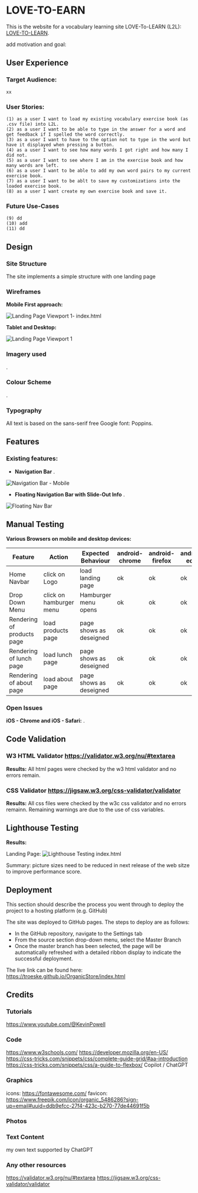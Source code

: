 # LOVE-TO-EARN
This is the website for a vocabulary learning site LOVE-To-LEARN (L2L): [LOVE-TO-LEARN](https://troeske.github.io/love-to-learn/). 

add motivation and goal:

## User Experience

### Target Audience:
    xx

### User Stories:
    (1) as a user I want to load my existing vocabulary exercise book (as .csv file) into L2L. 
    (2) as a user I want to be able to type in the answer for a word and get feedback if I spelled the word correctly.
    (3) as a user I want to have to the option not to type in the word but have it displayed when pressing a button.
    (4) as a user I want to see how many words I got right and how many I did not.
    (5) as a user I want to see where I am in the exercise book and how many words are left.
    (6) as a user I want to be able to add my own word pairs to my current exercise book.
    (7) as a user I want to be ablt to save my customizations into the loaded exercise book. 
    (8) as a user I want create my own exercise book and save it.
    
### Future Use-Cases
    (9) dd
    (10) add
    (11) dd

## Design
### Site Structure
The site implements a simple structure with one landing page 

### Wireframes
__Mobile First approach:__

![Landing Page Viewport 1- index.html](media/wf-about-page-mobile-vp1.png)


__Tablet and Desktop:__

![Landing Page Viewport 1](media/wf-landing-page-desktop-vp1.png)


### Imagery used
.

### Colour Scheme
. 
        
### Typography
All text is based on the sans-serif free Google font: Poppins.

## Features
### Existing features:
- __Navigation Bar__
.

![Navigation Bar - Mobile](media/header-mobile.png)

- __Floating Navigation Bar with Slide-Out Info__
.

![Floating Nav Bar](media/floating-nav-bar.png)


## Manual Testing

__Various Browsers on mobile and desktop devices:__

| Feature | Action | Expected Behaviour | android-chrome | android-firefox | android-edge | desktop-chrome | desktop-firefox | desktop-safari | desktop-edge | iOS safari | iOS android |
| ------- | ------ | ----------------- | ------ | ------- | ------ | ----------------- | ------ | ------- | ------ | ----------------- | ------ |
| Home Navbar | click on Logo | load landing page | ok | ok | ok | ok | ok | ok | ok | ok | ok |
| Drop Down Menu | click on hamburger menu | Hamburger menu opens | ok | ok | ok | ok | ok | ok | ok | ok | ok |
| Rendering of products page | load products page | page shows as deseigned | ok |ok | ok | ok | ok | ok | ok | ok | ok |
| Rendering of lunch page | load lunch page | page shows as deseigned | ok |ok | ok | ok | ok | ok | ok | ok | ok |
| Rendering of about page | load about page | page shows as deseigned | ok |ok | ok | ok | ok | ok | ok | ok | ok |

### Open Issues
__iOS - Chrome and iOS - Safari:__
. 

## Code Validation
### W3 HTML Validator https://validator.w3.org/nu/#textarea
__Results:__
All html pages were checked by the w3 html validator and no errors remain.

### CSS Validator https://jigsaw.w3.org/css-validator/validator
__Results:__
All css files were checked by the w3c css validator and no errors remainn. Remaining warnings are due to the use of css variables.

## Lighthouse Testing 
__Results:__ 

Landing Page:
![Lighthouse Testing index.html](media/lighthouse-testing-results-landing-page.png)


Summary: picture sizes need to be reduced in next release of the web sitze to improve performance score.

## Deployment
This section should describe the process you went through to deploy the project to a hosting platform (e.g. GitHub) 

The site was deployed to GitHub pages. The steps to deploy are as follows: 
  - In the GitHub repository, navigate to the Settings tab 
  - From the source section drop-down menu, select the Master Branch
  - Once the master branch has been selected, the page will be automatically refreshed with a detailed ribbon display to indicate the successful deployment. 

The live link can be found here: https://troeske.github.io/OrganicStore/index.html 

## Credits
### Tutorials
https://www.youtube.com/@KevinPowell

### Code
https://www.w3schools.com/
https://developer.mozilla.org/en-US/
https://css-tricks.com/snippets/css/complete-guide-grid/#aa-introduction
https://css-tricks.com/snippets/css/a-guide-to-flexbox/
Copilot / ChatGPT

### Graphics
icons: https://fontawesome.com/
favicon: https://www.freepik.com/icon/organic_5486286?sign-up=email#uuid=ddb9efcc-27f4-423c-b270-77de44691f5b

### Photos


### Text Content
my own text supported by ChatGPT

### Any other resources
https://validator.w3.org/nu/#textarea
https://jigsaw.w3.org/css-validator/validator


